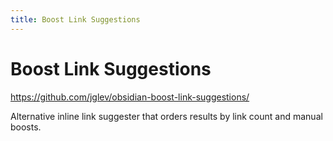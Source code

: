 ```yaml
---
title: Boost Link Suggestions
---
```


# Boost Link Suggestions

<https://github.com/jglev/obsidian-boost-link-suggestions/>

Alternative inline link suggester that orders results by link count and manual boosts.
